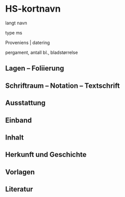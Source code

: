 # HS-kortnavn

langt navn
    
type ms
    
Proveniens | datering
    
pergament, antall bl., bladstørrelse
    
## Lagen – Foliierung
    
## Schriftraum – Notation – Textschrift
    
## Ausstattung

## Einband
    
## Inhalt

## Herkunft und Geschichte

## Vorlagen

## Literatur
